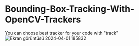 # Bounding-Box-Tracking-With-OpenCV-Trackers
You can choose best tracker for your code with "track" 
![Ekran görüntüsü 2024-04-01 185832](https://github.com/Abd-Said/Bounding-Box-Tracking-With-OpenCV-Trackers/assets/153506053/4b59ba1e-89e0-4912-a26f-7dddd2a2ce51)
